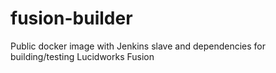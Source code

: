 # fusion-builder
Public docker image with Jenkins slave and dependencies for building/testing Lucidworks Fusion
